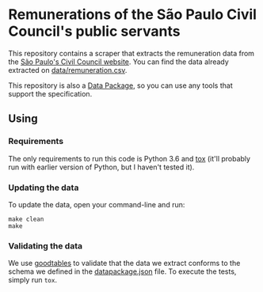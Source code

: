 # Remunerations of the São Paulo Civil Council's public servants

This repository contains a scraper that extracts the remuneration data from
the [São Paulo's Civil Council website][cmsp-remuneracao]. You can find the data
already extracted on [data/remuneration.csv][data].

This repository is also a [Data Package][datapackage], so you can use any tools that
support the specification.

## Using

### Requirements

The only requirements to run this code is Python 3.6 and [tox][tox] (it'll probably run
with earlier version of Python, but I haven't tested it).

### Updating the data

To update the data, open your command-line and run:

```
make clean
make
```

### Validating the data

We use [goodtables][goodtables] to validate that the data we extract conforms to the schema
we defined in the [datapackage.json](datapackage.json) file. To execute the tests, simply run
`tox`.

[tox]: https://tox.readthedocs.io/en/latest/
[cmsp-remuneracao]: http://www.camara.sp.gov.br/transparencia/salarios-abertos/remuneracao-dos-servidores-e-comissionados/
[data]: data/remuneration.csv
[datapackage]: https://frictionlessdata.io/data-packages/
[goodtables]: https://github.com/frictionlessdata/goodtables-py/
